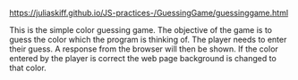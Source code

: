 https://juliaskiff.github.io/JS-practices-/GuessingGame/guessinggame.html 

This is the simple color guessing game.
The objective of the game is to guess the color which the program is thinking of. The player needs to enter their guess.
A response from the browser will then be shown.
If the color entered by the player is correct the web page background is changed to that color.
